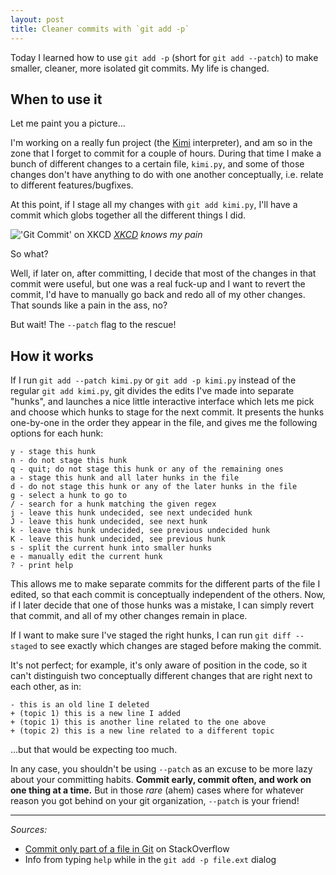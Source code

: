 ```yaml
---
layout: post
title: Cleaner commits with `git add -p`
---
```


Today I learned how to use `git add -p` (short for `git add --patch`) to make smaller, cleaner, more isolated git commits. My life is changed.

## When to use it

Let me paint you a picture...

I'm working on a really fun project (the [Kimi](https://github.com/vakila/kimi) interpreter), and am so in the zone that I forget to commit for a couple of hours.
During that time I make a bunch of different changes to a certain file, `kimi.py`, and some of those changes don't have anything to do with one another conceptually, i.e. relate to different features/bugfixes.

At this point, if I stage all my changes with `git add kimi.py`, I'll have a commit which globs together all the different things I did.

!['Git Commit' on XKCD](https://imgs.xkcd.com/comics/git_commit.png)
*[XKCD](https://imgs.xkcd.com/comics/git_commit.png) knows my pain*

So what?

Well, if later on, after committing, I decide that most of the changes in that commit were useful, but one was a real fuck-up and I want to revert the commit, I'd have to manually go back and redo all of my other changes.
That sounds like a pain in the ass, no?

But wait! The `--patch` flag to the rescue!

## How it works

If I run `git add --patch kimi.py` or `git add -p kimi.py` instead of the regular `git add kimi.py`, git divides the edits I've made into separate "hunks", and launches a nice little interactive interface which lets me pick and choose which hunks to stage for the next commit. It presents the hunks one-by-one in the order they appear in the file, and gives me the following options for each hunk:

    y - stage this hunk
    n - do not stage this hunk
    q - quit; do not stage this hunk or any of the remaining ones
    a - stage this hunk and all later hunks in the file
    d - do not stage this hunk or any of the later hunks in the file
    g - select a hunk to go to
    / - search for a hunk matching the given regex
    j - leave this hunk undecided, see next undecided hunk
    J - leave this hunk undecided, see next hunk
    k - leave this hunk undecided, see previous undecided hunk
    K - leave this hunk undecided, see previous hunk
    s - split the current hunk into smaller hunks
    e - manually edit the current hunk
    ? - print help

This allows me to make separate commits for the different parts of the file I edited, so that each commit is conceptually independent of the others. Now, if I later decide that one of those hunks was a mistake, I can simply revert that commit, and all of my other changes remain in place.

If I want to make sure I've staged the right hunks, I can run `git diff --staged` to see exactly which changes are staged before making the commit.

It's not perfect; for example, it's only aware of position in the code, so it can't distinguish two conceptually different changes that are right next to each other, as in:

    - this is an old line I deleted
    + (topic 1) this is a new line I added
    + (topic 1) this is another line related to the one above
    + (topic 2) this is a new line related to a different topic
    
...but that would be expecting too much.

In any case, you shouldn't be using `--patch` as an excuse to be more lazy about your committing habits. **Commit early, commit often, and work on one thing at a time.** But in those *rare* (ahem) cases  where for whatever reason you got behind on your git organization, `--patch` is your friend!

---
*Sources:*

* [Commit only part of a file in Git](http://stackoverflow.com/questions/1085162/commit-only-part-of-a-file-in-git) on StackOverflow
* Info from typing `help` while in the `git add -p file.ext` dialog

